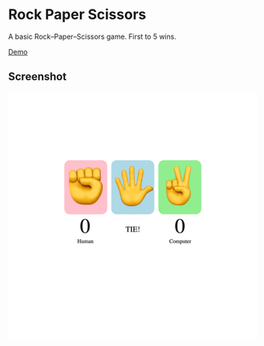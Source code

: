 # Rock Paper Scissors

A basic Rock–Paper–Scissors game. First to 5 wins.

[Demo](https://ivanrsalcedo.github.io/rock-paper-scissors/)

## Screenshot

![Screenshot](screenshot.png)
